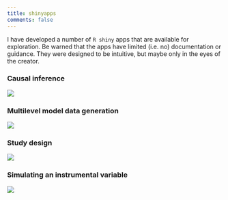 ```yaml
---
title: shinyapps
comments: false
---
```


I have developed a number of `R shiny` apps that are available for exploration. Be warned that the apps have limited (i.e. no) documentation or guidance. They were designed to be intuitive, but maybe only in the eyes of the creator. 

### Causal inference

[![](/img/page-shiny/CausalInference.JPG)](https://ksgr.shinyapps.io/CausalInference/)

### Multilevel model data generation

[![](/img/page-shiny/MultiLevel.JPG)](https://ksgr.shinyapps.io/Multilevel-Model-App/)

### Study design

[![](/img/page-shiny/StudyDesign.JPG)](https://ksgr.shinyapps.io/Study-Design-App/)

### Simulating an instrumental variable

[![](/img/page-shiny/IV.JPG)](https://ksgr.shinyapps.io/IV-App/)
